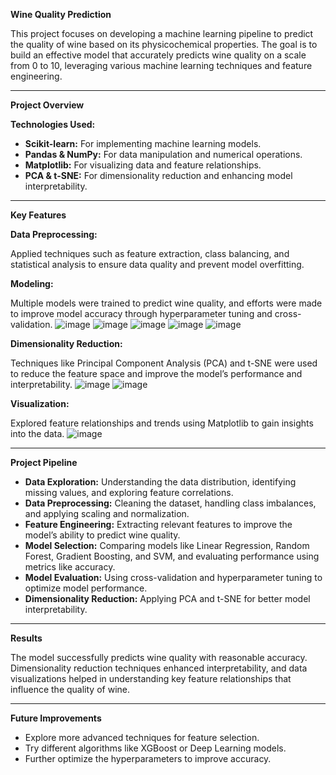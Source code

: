 
**Wine Quality Prediction**

This project focuses on developing a machine learning pipeline to predict the quality of wine based on its physicochemical properties. The goal is to build an effective model that accurately predicts wine quality on a scale from 0 to 10, leveraging various machine learning techniques and feature engineering.

---

**Project Overview**

**Technologies Used:**

- **Scikit-learn:** For implementing machine learning models.
- **Pandas & NumPy:** For data manipulation and numerical operations.
- **Matplotlib:** For visualizing data and feature relationships.
- **PCA & t-SNE:** For dimensionality reduction and enhancing model interpretability.

---

**Key Features**

**Data Preprocessing:**

Applied techniques such as feature extraction, class balancing, and statistical analysis to ensure data quality and prevent model overfitting.

**Modeling:**

Multiple models were trained to predict wine quality, and efforts were made to improve model accuracy through hyperparameter tuning and cross-validation.
![image](https://github.com/user-attachments/assets/f716e5c4-1335-4c9d-bc12-5bb6f9e770b5)
![image](https://github.com/user-attachments/assets/0a56bc0f-347c-45bc-bd00-6fcf254fb5f0)
![image](https://github.com/user-attachments/assets/ba727673-82a4-4836-b8b5-50daee4ea781)
![image](https://github.com/user-attachments/assets/1b70416a-0206-4f25-8f81-6855eb65bd25)
![image](https://github.com/user-attachments/assets/966a52af-9501-4ab5-8b60-743c8baeeac8)


**Dimensionality Reduction:**

Techniques like Principal Component Analysis (PCA) and t-SNE were used to reduce the feature space and improve the model’s performance and interpretability.
![image](https://github.com/user-attachments/assets/49f48c44-290e-4b4e-8f95-c64e9a52c0da)
![image](https://github.com/user-attachments/assets/4b310321-969e-492e-bd88-addd0e7ae863)


**Visualization:**

Explored feature relationships and trends using Matplotlib to gain insights into the data.
![image](https://github.com/user-attachments/assets/9e99c59c-ea1b-41cb-bb7b-1cc40e6ad7e0)


---

**Project Pipeline**

- **Data Exploration:** Understanding the data distribution, identifying missing values, and exploring feature correlations.
- **Data Preprocessing:** Cleaning the dataset, handling class imbalances, and applying scaling and normalization.
- **Feature Engineering:** Extracting relevant features to improve the model’s ability to predict wine quality.
- **Model Selection:** Comparing models like Linear Regression, Random Forest, Gradient Boosting, and SVM, and evaluating performance using metrics like accuracy.
- **Model Evaluation:** Using cross-validation and hyperparameter tuning to optimize model performance.
- **Dimensionality Reduction:** Applying PCA and t-SNE for better model interpretability.

---

**Results**

The model successfully predicts wine quality with reasonable accuracy. Dimensionality reduction techniques enhanced interpretability, and data visualizations helped in understanding key feature relationships that influence the quality of wine.

---

**Future Improvements**

- Explore more advanced techniques for feature selection.
- Try different algorithms like XGBoost or Deep Learning models.
- Further optimize the hyperparameters to improve accuracy.
